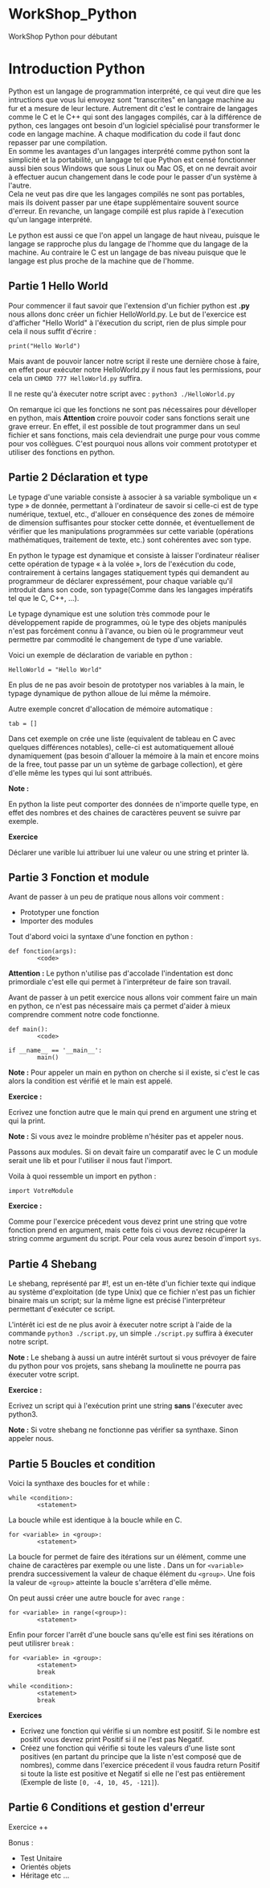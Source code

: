 # WorkShop_Python

WorkShop Python pour débutant

# Introduction Python

Python est un langage de programmation interprété, ce qui veut dire que les intructions que vous lui envoyez sont "transcrites" en langage machine au fur et a mesure de leur lecture.
Autrement dit c'est le contraire de langages comme le C et le C++ qui sont des langages compilés, car à la différence de python, ces langages ont besoin d'un logiciel spécialisé pour transformer le code en langage machine. A chaque modification du code il faut donc repasser par une compilation.  
En somme les avantages d'un langages interprété comme python sont la simplicité et la portabilité, un langage tel que Python est censé fonctionner aussi bien sous Windows que sous Linux ou Mac OS, et on ne devrait avoir à effectuer aucun changement dans le code pour le passer d'un système à l'autre.  
Cela ne veut pas dire que les langages compilés ne sont pas portables, mais ils doivent passer par une étape supplémentaire souvent source d'erreur. En revanche, un langage compilé est plus rapide à l'execution qu'un langage interprété.

Le python est aussi ce que l'on appel un langage de haut niveau, puisque le langage se rapproche plus du langage de l'homme que du langage de la machine. Au contraire le C est un langage de bas niveau puisque que le langage est plus proche de la machine que de l'homme.

## Partie 1 Hello World

Pour commencer il faut savoir que l'extension d'un fichier python est __.py__ nous allons donc créer un fichier HelloWorld.py. Le but de l'exercice est d'afficher "Hello World" à l'éxecution du script, rien de plus simple pour cela il nous suffit d'écrire :

`print("Hello World")`

Mais avant de pouvoir lancer notre script il reste une dernière chose à faire, en effet pour exécuter notre HelloWorld.py il nous faut les permissions, pour cela un `CHMOD 777 HelloWorld.py` suffira.

Il ne reste qu'à éxecuter notre script avec : `python3 ./HelloWorld.py`

On remarque ici que les fonctions ne sont pas nécessaires pour dévelloper en python, mais __Attention__ croire pouvoir coder sans fonctions serait une grave erreur. En effet, il est possible de tout programmer dans un seul fichier et sans fonctions, mais cela deviendrait une purge pour vous comme pour vos collègues. C'est pourquoi nous allons voir comment prototyper et utiliser des fonctions en python.

## Partie 2 Déclaration et type

Le typage d'une variable consiste à associer à sa variable symbolique un « type » de donnée, permettant à l'ordinateur de savoir si celle-ci est de type numérique, textuel, etc., d'allouer en conséquence des zones de mémoire de dimension suffisantes pour stocker cette donnée, et éventuellement de vérifier que les manipulations programmées sur cette variable (opérations mathématiques, traitement de texte, etc.) sont cohérentes avec son type.

En python le typage est dynamique et consiste à laisser l'ordinateur réaliser cette opération de typage « à la volée », lors de l'exécution du code, contrairement à certains langages statiquement typés qui demandent au programmeur de déclarer expressément, pour chaque variable qu'il introduit dans son code, son typage(Comme dans les langages impératifs tel que le C, C++, ...).

Le typage dynamique est une solution très commode pour le développement rapide de programmes, où le type des objets manipulés n'est pas forcément connu à l'avance, ou bien où le programmeur veut permettre par commodité le changement de type d'une variable.

Voici un exemple de déclaration de variable en python :

```
HelloWorld = "Hello World"
```

En plus de ne pas avoir besoin de prototyper nos variables à la main, le typage dynamique de python alloue de lui même la mémoire.

Autre exemple concret d'allocation de mémoire automatique :

```
tab = []
```
Dans cet exemple on crée une liste (equivalent de tableau en C avec quelques différences notables), celle-ci est automatiquement alloué dynamiquement (pas besoin d'allouer la mémoire à la main et encore moins de la free, tout passe par un un sytème de garbage collection), et gère d'elle même les types qui lui sont attribués.

__Note :__

En python la liste peut comporter des données de n'importe quelle type, en effet des nombres et des chaines de caractères peuvent se suivre par exemple.

__Exercice__

Déclarer une varible lui attribuer lui une valeur ou une string et printer là.

## Partie 3 Fonction et module

Avant de passer à un peu de pratique nous allons voir comment :
* Prototyper une fonction
* Importer des modules

Tout d'abord voici la syntaxe d'une fonction en python :
```
def fonction(args):
        <code>
```
__Attention :__ Le python n'utilise pas d'accolade l'indentation est donc primordiale c'est elle qui permet à l'interpréteur de faire son travail.

Avant de passer à un petit exercice nous allons voir comment faire un main en python, ce n'est pas nécessaire mais ça permet d'aider à mieux comprendre comment notre code fonctionne.


```
def main():
        <code>

if __name__ == '__main__':
        main()
```
__Note :__ Pour appeler un main en python on cherche si il existe, si c'est le cas alors la condition est vérifié et le main est appelé.

__Exercice :__

Ecrivez une fonction autre que le main qui prend en argument une string et qui la print.

__Note :__ Si vous avez le moindre problème n'hésiter pas et appeler nous.

Passons aux modules. Si on devait faire un comparatif avec le C un module serait une lib et pour l'utiliser il nous faut l'import.

Voila à quoi ressemble un import en python :
```
import VotreModule
```

__Exercice :__

Comme pour l'exercice précedent vous devez print une string que votre fonction prend en argument, mais cette fois ci vous devrez récupérer la string comme argument du script. Pour cela vous aurez besoin d'import `sys`.

## Partie 4 Shebang

Le shebang, représenté par #!, est un en-tête d'un fichier texte qui indique au système d'exploitation (de type Unix) que ce fichier n'est pas un fichier binaire mais un script; sur la même ligne est précisé l'interpréteur permettant d'exécuter ce script.

L'intérêt ici est de ne plus avoir à éxecuter notre script à l'aide de la commande `python3 ./script.py`, un simple `./script.py` suffira à éxecuter notre script.

__Note :__ Le shebang à aussi un autre intérêt surtout si vous prévoyer de faire du python pour vos projets, sans shebang la moulinette ne pourra pas éxecuter votre script.

__Exercice :__

Ecrivez un script qui à l'exécution print une string __sans__ l'éxecuter avec python3.

__Note :__ Si votre shebang ne fonctionne pas vérifier sa synthaxe. Sinon appeler nous.

## Partie 5 Boucles et condition

Voici la synthaxe des boucles for et while :

```
while <condition>:
        <statement>
```
La boucle while est identique à la boucle while en C.

```
for <variable> in <group>:
        <statement>
```

La boucle for permet de faire des itérations sur un élément, comme une chaine de caractères par exemple ou une liste . 
Dans un for `<variable>` prendra successivement la valeur de chaque élément du `<group>`. Une fois la valeur de `<group>` atteinte la boucle s'arrêtera d'elle même.

On peut aussi créer une autre boucle for avec `range` :

```
for <variable> in range(<group>):
        <statement>
```

Enfin pour forcer l'arrêt d'une boucle sans qu'elle est fini ses itérations on peut utilisrer `break` :

```
for <variable> in <group>:
        <statement>
        break

while <condition>:
        <statement>
        break
```

__Exercices__

* Ecrivez une fonction qui vérifie si un nombre est positif. Si le nombre est positif vous devrez print Positif si il ne l'est pas Negatif.
* Créez une fonction qui vérifie si toute les valeurs d'une liste sont positives (en partant du principe que la liste n'est composé que de nombres), comme dans l'exercice précedent il vous faudra return Positif si toute la liste est positive et Negatif si elle ne l'est pas entièrement (Exemple de liste `[0, -4, 10, 45, -121]`).

## Partie 6 Conditions et gestion d'erreur


Exercice ++

Bonus :
- Test Unitaire
- Orientés objets
- Héritage etc ...